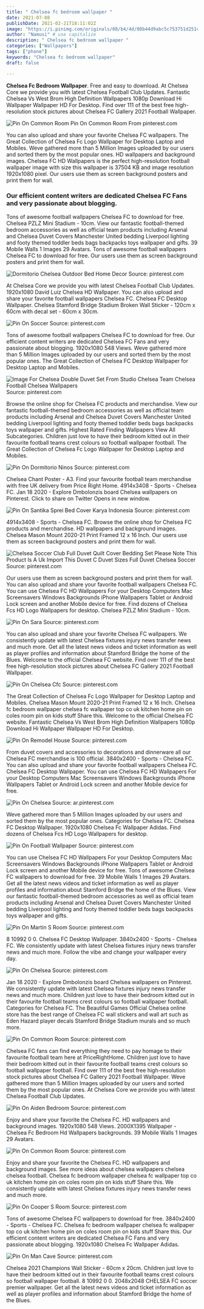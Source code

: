 ```yaml
---
title: " Chelsea fc bedroom wallpaper "
date: 2021-07-08
publishDate: 2021-02-21T18:11:02Z
image: "https://i.pinimg.com/originals/08/b4/4d/08b44d9abc5c753751d251ce9eec0a0a.jpg"
author: "Namusi" # use capitalize
description: " Chelsea fc bedroom wallpaper "
categories: ["Wallpapers"]
tags: ["phone"]
keywords: "Chelsea fc bedroom wallpaper"
draft: false

---
```



**Chelsea Fc Bedroom Wallpaper**. Free and easy to download. At Chelsea Core we provide you with latest Chelsea Football Club Updates. Fantastic Chelsea Vs West Brom High Definition Wallpapers 1080p Download Hi Wallpaper Wallpaper HD For Desktop. Find over 111 of the best free high-resolution stock pictures about Chelsea FC Gallery 2021 Football Wallpaper.

![Pin On Common Room](https://i.pinimg.com/600x315/07/16/f0/0716f092313f8c097fe434906dcfe718.jpg "Pin On Common Room")
Pin On Common Room From pinterest.com


You can also upload and share your favorite Chelsea FC wallpapers. The Great Collection of Chelsea Fc Logo Wallpaper for Desktop Laptop and Mobiles. Weve gathered more than 5 Million Images uploaded by our users and sorted them by the most popular ones. HD wallpapers and background images. Chelsea FC HD Wallpapers is the perfect high-resolution football wallpaper image with size this wallpaper is 37504 KB and image resolution 1920x1080 pixel. Our users use them as screen background posters and print them for wall.

### Our efficient content writers are dedicated Chelsea FC Fans and very passionate about blogging.

Tons of awesome football wallpapers Chelsea FC to download for free. Chelsea PZLZ Mini Stadium - 10cm. View our fantastic football-themed bedroom accessories as well as official team products including Arsenal and Chelsea Duvet Covers Manchester United bedding Liverpool lighting and footy themed toddler beds bags backpacks toys wallpaper and gifts. 39 Mobile Walls 1 Images 29 Avatars. Tons of awesome football wallpapers Chelsea FC to download for free. Our users use them as screen background posters and print them for wall.


![Dormitorio Chelsea Outdoor Bed Home Decor](https://i.pinimg.com/originals/ba/71/d2/ba71d2f93f760f600ad9d4a27618aea9.jpg "Dormitorio Chelsea Outdoor Bed Home Decor")
Source: pinterest.com

At Chelsea Core we provide you with latest Chelsea Football Club Updates. 1920x1080 David Luiz Chelsea HD Wallpaper. You can also upload and share your favorite football wallpapers Chelsea FC. Chelsea FC Desktop Wallpaper. Chelsea Stamford Bridge Stadium Broken Wall Sticker - 120cm x 60cm with decal set - 60cm x 30cm.

![Pin On Soccer](https://i.pinimg.com/originals/1a/2a/82/1a2a82e363f6b92bbf30f752ac810a7a.gif "Pin On Soccer")
Source: pinterest.com

Tons of awesome football wallpapers Chelsea FC to download for free. Our efficient content writers are dedicated Chelsea FC Fans and very passionate about blogging. 1920x1080 548 Views. Weve gathered more than 5 Million Images uploaded by our users and sorted them by the most popular ones. The Great Collection of Chelsea FC Desktop Wallpaper for Desktop Laptop and Mobiles.

![Image For Chelsea Double Duvet Set From Studio Chelsea Team Chelsea Football Chelsea Wallpapers](https://i.pinimg.com/originals/d2/f5/7f/d2f57ff53c49afd22b9ca5838ebbbdc2.jpg "Image For Chelsea Double Duvet Set From Studio Chelsea Team Chelsea Football Chelsea Wallpapers")
Source: pinterest.com

Browse the online shop for Chelsea FC products and merchandise. View our fantastic football-themed bedroom accessories as well as official team products including Arsenal and Chelsea Duvet Covers Manchester United bedding Liverpool lighting and footy themed toddler beds bags backpacks toys wallpaper and gifts. Highest Rated Finding Wallpapers View All Subcategories. Children just love to have their bedroom kitted out in their favourite football teams crest colours so football wallpaper football. The Great Collection of Chelsea Fc Logo Wallpaper for Desktop Laptop and Mobiles.

![Pin On Dormitorio Ninos](https://i.pinimg.com/originals/f0/3d/cd/f03dcdd546a96587d6d9695a5c8e9dea.jpg "Pin On Dormitorio Ninos")
Source: pinterest.com

Chelsea Chant Poster - A3. Find your favourite football team merchandise with free UK delivery from Price Right Home. 4914x3408 - Sports - Chelsea FC. Jan 18 2020 - Explore Dmbolonzis board Chelsea wallpapers on Pinterest. Click to share on Twitter Opens in new window.

![Pin On Santika Sprei Bed Cover Karya Indonesia](https://i.pinimg.com/originals/13/04/a9/1304a9f4ca7e4600d51828b71118a72e.jpg "Pin On Santika Sprei Bed Cover Karya Indonesia")
Source: pinterest.com

4914x3408 - Sports - Chelsea FC. Browse the online shop for Chelsea FC products and merchandise. HD wallpapers and background images. Chelsea Mason Mount 2020-21 Print Framed 12 x 16 Inch. Our users use them as screen background posters and print them for wall.

![Chelsea Soccer Club Full Duvet Quilt Cover Bedding Set Please Note This Product Is A Uk Import This Duvet C Duvet Sizes Full Duvet Chelsea Soccer](https://i.pinimg.com/originals/90/f8/e9/90f8e9d6d932e0a2f4649c46850bb605.jpg "Chelsea Soccer Club Full Duvet Quilt Cover Bedding Set Please Note This Product Is A Uk Import This Duvet C Duvet Sizes Full Duvet Chelsea Soccer")
Source: pinterest.com

Our users use them as screen background posters and print them for wall. You can also upload and share your favorite football wallpapers Chelsea FC. You can use Chelsea FC HD Wallpapers For your Desktop Computers Mac Screensavers Windows Backgrounds iPhone Wallpapers Tablet or Android Lock screen and another Mobile device for free. Find dozens of Chelsea Fcs HD Logo Wallpapers for desktop. Chelsea PZLZ Mini Stadium - 10cm.

![Pin On Sara](https://i.pinimg.com/originals/71/cf/e1/71cfe13d7f63b0d9d20f442fb651a862.jpg "Pin On Sara")
Source: pinterest.com

You can also upload and share your favorite Chelsea FC wallpapers. We consistently update with latest Chelsea fixtures injury news transfer news and much more. Get all the latest news videos and ticket information as well as player profiles and information about Stamford Bridge the home of the Blues. Welcome to the official Chelsea FC website. Find over 111 of the best free high-resolution stock pictures about Chelsea FC Gallery 2021 Football Wallpaper.

![Pin On Chelsea Cfc](https://i.pinimg.com/564x/d2/57/a4/d257a47291466f89c70c93d807a97de2--soccer-bedroom-chelsea-football.jpg "Pin On Chelsea Cfc")
Source: pinterest.com

The Great Collection of Chelsea Fc Logo Wallpaper for Desktop Laptop and Mobiles. Chelsea Mason Mount 2020-21 Print Framed 12 x 16 Inch. Chelsea fc bedroom wallpaper chelsea fc wallpaper top co uk kitchen home pin on coles room pin on kids stuff Share this. Welcome to the official Chelsea FC website. Fantastic Chelsea Vs West Brom High Definition Wallpapers 1080p Download Hi Wallpaper Wallpaper HD For Desktop.

![Pin On Remodel House](https://i.pinimg.com/originals/82/00/ff/8200ffd6cc4d71417ea6b84f36554080.jpg "Pin On Remodel House")
Source: pinterest.com

From duvet covers and accessories to decorations and dinnerware all our Chelsea FC merchandise is 100 official. 3840x2400 - Sports - Chelsea FC. You can also upload and share your favorite football wallpapers Chelsea FC. Chelsea FC Desktop Wallpaper. You can use Chelsea FC HD Wallpapers For your Desktop Computers Mac Screensavers Windows Backgrounds iPhone Wallpapers Tablet or Android Lock screen and another Mobile device for free.

![Pin On Chelsea](https://i.pinimg.com/originals/9e/a1/09/9ea1091aa7e76f2793002eb347551d51.jpg "Pin On Chelsea")
Source: ar.pinterest.com

Weve gathered more than 5 Million Images uploaded by our users and sorted them by the most popular ones. Categories for Chelsea FC. Chelsea FC Desktop Wallpaper. 1920x1080 Chelsea Fc Wallpaper Adidas. Find dozens of Chelsea Fcs HD Logo Wallpapers for desktop.

![Pin On Football Wallpaper](https://i.pinimg.com/474x/1b/42/3c/1b423c42309c2d93521dd623f628201c.jpg "Pin On Football Wallpaper")
Source: pinterest.com

You can use Chelsea FC HD Wallpapers For your Desktop Computers Mac Screensavers Windows Backgrounds iPhone Wallpapers Tablet or Android Lock screen and another Mobile device for free. Tons of awesome Chelsea FC wallpapers to download for free. 39 Mobile Walls 1 Images 29 Avatars. Get all the latest news videos and ticket information as well as player profiles and information about Stamford Bridge the home of the Blues. View our fantastic football-themed bedroom accessories as well as official team products including Arsenal and Chelsea Duvet Covers Manchester United bedding Liverpool lighting and footy themed toddler beds bags backpacks toys wallpaper and gifts.

![Pin On Martin S Room](https://i.pinimg.com/originals/25/5e/1e/255e1eb667bc08b47736f8fac499e3f5.jpg "Pin On Martin S Room")
Source: pinterest.com

8 10992 0 0. Chelsea FC Desktop Wallpaper. 3840x2400 - Sports - Chelsea FC. We consistently update with latest Chelsea fixtures injury news transfer news and much more. Follow the vibe and change your wallpaper every day.

![Pin On Chelsea](https://i.pinimg.com/originals/fc/47/ea/fc47eac66fc5b7eb082baa4bb79165d6.jpg "Pin On Chelsea")
Source: pinterest.com

Jan 18 2020 - Explore Dmbolonzis board Chelsea wallpapers on Pinterest. We consistently update with latest Chelsea fixtures injury news transfer news and much more. Children just love to have their bedroom kitted out in their favourite football teams crest colours so football wallpaper football. Categories for Chelsea FC. The Beautiful Games Official Chelsea online store has the best range of Chelsea FC wall stickers and wall art such as Eden Hazard player decals Stamford Bridge Stadium murals and so much more.

![Pin On Common Room](https://i.pinimg.com/originals/07/16/f0/0716f092313f8c097fe434906dcfe718.jpg "Pin On Common Room")
Source: pinterest.com

Chelsea FC fans can find everything they need to pay homage to their favourite football team here at PriceRightHome. Children just love to have their bedroom kitted out in their favourite football teams crest colours so football wallpaper football. Find over 111 of the best free high-resolution stock pictures about Chelsea FC Gallery 2021 Football Wallpaper. Weve gathered more than 5 Million Images uploaded by our users and sorted them by the most popular ones. At Chelsea Core we provide you with latest Chelsea Football Club Updates.

![Pin On Aiden Bedroom](https://i.pinimg.com/originals/e6/d4/df/e6d4dfef922918c4c0a408ba69185a7c.jpg "Pin On Aiden Bedroom")
Source: pinterest.com

Enjoy and share your favorite the Chelsea FC. HD wallpapers and background images. 1920x1080 548 Views. 2000X1395 Wallpaper - Chelsea Fc Bedroom Hd Wallpapers backgrounds. 39 Mobile Walls 1 Images 29 Avatars.

![Pin On Common Room](https://i.pinimg.com/600x315/07/16/f0/0716f092313f8c097fe434906dcfe718.jpg "Pin On Common Room")
Source: pinterest.com

Enjoy and share your favorite the Chelsea FC. HD wallpapers and background images. See more ideas about chelsea wallpapers chelsea chelsea football. Chelsea fc bedroom wallpaper chelsea fc wallpaper top co uk kitchen home pin on coles room pin on kids stuff Share this. We consistently update with latest Chelsea fixtures injury news transfer news and much more.

![Pin On Cooper S Room](https://i.pinimg.com/originals/fc/7b/1a/fc7b1a2c43058bfe57cc98eb958ee358.jpg "Pin On Cooper S Room")
Source: pinterest.com

Tons of awesome Chelsea FC wallpapers to download for free. 3840x2400 - Sports - Chelsea FC. Chelsea fc bedroom wallpaper chelsea fc wallpaper top co uk kitchen home pin on coles room pin on kids stuff Share this. Our efficient content writers are dedicated Chelsea FC Fans and very passionate about blogging. 1920x1080 Chelsea Fc Wallpaper Adidas.

![Pin On Man Cave](https://i.pinimg.com/originals/08/b4/4d/08b44d9abc5c753751d251ce9eec0a0a.jpg "Pin On Man Cave")
Source: pinterest.com

Chelsea 2021 Champions Wall Sticker - 60cm x 20cm. Children just love to have their bedroom kitted out in their favourite football teams crest colours so football wallpaper football. 8 10992 0 0. 2048x2048 CHELSEA FC soccer premier wallpaper. Get all the latest news videos and ticket information as well as player profiles and information about Stamford Bridge the home of the Blues.

